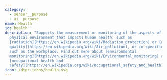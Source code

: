 ```yaml
---
category: 
  - sensor__purpose
  - ai__purpose
name: Health
id: health
description: "Supports the measurement or monitoring of the aspects of the
  physical environment that impacts human health, such as
  [radiation](https://en.wikipedia.org/wiki/Radiation_protection) or [air
  quality](https://en.wikipedia.org/wiki/Air_pollution), or in specific contexts
  such as the workplace. Find out more about [environmental
  monitoring](https://en.wikipedia.org/wiki/Environmental_monitoring) and
  [occupational health and
  safety](https://en.wikipedia.org/wiki/Occupational_safety_and_health) "
icon: /dtpr-icons/health.svg
---
```

